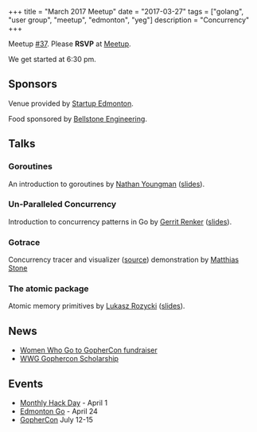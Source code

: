 +++
title = "March 2017 Meetup"
date = "2017-03-27"
tags = ["golang", "user group", "meetup", "edmonton", "yeg"]
description = "Concurrency"
+++

Meetup [#37](https://github.com/edmontongo/presentations/issues/57). Please **RSVP** at [Meetup](https://www.meetup.com/startupedmonton/events/237866060/).

We get started at 6:30 pm.

## Sponsors 

Venue provided by [Startup Edmonton](http://www.startupedmonton.com/).

Food sponsored by [Bellstone Engineering](https://bellstone.ca/). 

## Talks

### Goroutines 

An introduction to goroutines by [Nathan Youngman](https://github.com/nathany) ([slides](https://go-talks.appspot.com/github.com/edmontongo/presentations/2017-03/goroutines/goroutines.slide#1)).

### Un-Paralleled Concurrency 

Introduction to concurrency patterns in Go by [Gerrit Renker](https://github.com/grrtrr) ([slides](https://go-talks.appspot.com/github.com/edmontongo/presentations/2017-03/basic_concurrency_patterns/basic_concurrency_patterns.slide#1)).

### Gotrace

Concurrency tracer and visualizer ([source](https://github.com/divan/gotrace)) demonstration by [Matthias Stone](https://github.com/matthias-stone)

### The atomic package

Atomic memory primitives by [Lukasz Rozycki](https://github.com/lukaszroz) ([slides](https://go-talks.appspot.com/github.com/edmontongo/presentations/2017-03/atomic.slide#1)).

## News

* [Women Who Go to GopherCon fundraiser](https://www.generosity.com/community-fundraising/women-who-go-to-gophercon)
* [WWG Gophercon Scholarship](https://goo.gl/forms/2TbKqA8osZaWWJQD2)

## Events

* [Monthly Hack Day](https://www.meetup.com/startupedmonton/events/237866064/) - April 1
* [Edmonton Go](https://www.meetup.com/startupedmonton/events/jptkwlywgbgc/) - April 24
* [GopherCon](https://gophercon.com/) July 12-15

